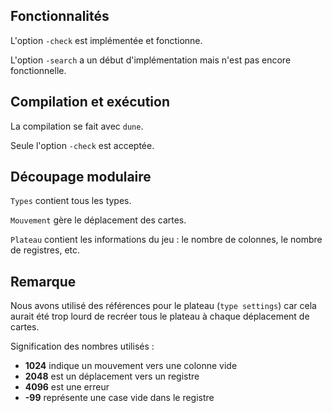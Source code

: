 ## Fonctionnalités
L'option `-check` est implémentée et fonctionne.

L'option `-search` a un début d'implémentation mais n'est pas encore fonctionnelle.

## Compilation et exécution
La compilation se fait avec `dune`.

Seule l'option `-check` est acceptée.

## Découpage modulaire
`Types` contient tous les types.

`Mouvement` gère le déplacement des cartes.

`Plateau` contient les informations du jeu : le nombre de colonnes, le nombre de registres, etc.

## Remarque
Nous avons utilisé des références pour le plateau (`type settings`) car cela aurait été trop lourd de recréer tous le plateau à chaque déplacement de cartes. 

Signification des nombres utilisés :
- **1024** indique un mouvement vers une colonne vide
- **2048** est un déplacement vers un registre
- **4096** est une erreur
- **-99** représente une case vide dans le registre